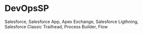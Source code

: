 # DevOpsSP
Salesforce, Salesforce App, Apex Exchange, Salesforce Ligthning, Salesforce Classic 
Trailhead, Process Builder, Flow
